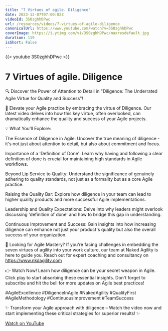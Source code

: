 ```yaml
---
title: "7 Virtues of agile. Diligence"
date: 2023-12-07T07:00:02Z
videoId: 3S0zghhDPwc
url: /resources/videos/7-virtues-of-agile-diligence
canonicalUrl: https://www.youtube.com/watch?v=3S0zghhDPwc
coverImage: https://i.ytimg.com/vi/3S0zghhDPwc/maxresdefault.jpg
duration: 119
isShort: False
---
```


{{< youtube 3S0zghhDPwc >}}

# 7 Virtues of agile. Diligence

🔍 Discover the Power of Attention to Detail in "Diligence: The Underrated Agile Virtue for Quality and Success"!

🌟 Elevate your Agile practice by embracing the virtue of Diligence. Our latest video delves into how this key virtue, often overlooked, can dramatically enhance the quality and success of your Agile projects.

💡 What You'll Explore:

The Essence of Diligence in Agile: Uncover the true meaning of diligence - it's not just about attention to detail, but also about commitment and focus.

Importance of a 'Definition of Done': Learn why having and following a clear definition of done is crucial for maintaining high standards in Agile workflows.

Beyond Lip Service to Quality: Understand the significance of genuinely adhering to quality standards, not just as a formality but as a core Agile practice.

Raising the Quality Bar: Explore how diligence in your team can lead to higher quality products and more successful Agile implementations.

Leadership and Quality Expectations: Delve into why leaders might overlook discussing 'definition of done' and how to bridge this gap in understanding.

Continuous Improvement and Success: Gain insights into how increasing diligence can enhance not just your product's quality but also the overall success of your organization.

🔗 Looking for Agile Mastery? If you're facing challenges in embedding the seven virtues of agility into your work culture, our team at Naked Agility is here to guide you. Reach out for expert coaching and consultancy on https://www.nkdagility.com

👉 Watch Now! Learn how diligence can be your secret weapon in Agile. Click play to start absorbing these essential insights. Don't forget to subscribe and hit the bell for more updates on Agile best practices!

#AgileExcellence #DiligenceInAgile #NakedAgility #QualityFirst #AgileMethodology #ContinuousImprovement #TeamSuccess

✨ Transform your Agile approach with diligence – Watch the video now and start implementing these critical strategies for superior results! ✨

[Watch on YouTube](https://www.youtube.com/watch?v=3S0zghhDPwc)
